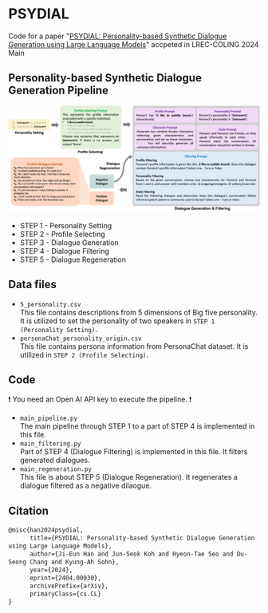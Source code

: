 # PSYDIAL
Code for a paper "[PSYDIAL: Personality-based Synthetic Dialogue Generation using Large Language Models](https://arxiv.org/abs/2404.00930)" accpeted in LREC-COLING 2024 Main


## Personality-based Synthetic Dialogue Generation Pipeline
![](overview.png)
* STEP 1 - Personality Setting
* STEP 2 - Profile Selecting
* STEP 3 - Dialogue Generation
* STEP 4 - Dialogue Filtering
* STEP 5 - Dialogue Regeneration


## Data files
* `5_personality.csv`     
  This file contains descriptions from 5 dimensions of Big five personality. It is utilized to set the personality of two speakers in `STEP 1 (Personality Setting)`.
* `personaChat_personality_origin.csv`     
  This file contains persona information from PersonaChat dataset. It is utilized in `STEP 2 (Profile Selecting)`.

## Code
:exclamation: You need an Open AI API key to execute the pipeline. :exclamation:

* `main_pipeline.py`   
  The main pipeline through STEP 1 to a part of STEP 4 is implemented in this file.
* `main_filtering.py`   
  Part of STEP 4 (Dialogue Filtering) is implemented in this file. It filters generated dialogues.
* `main_regeneration.py`     
  This file is about STEP 5 (Dialogue Regeneration). It regenerates a dialogue filtered as a negative dilaogue.

## Citation
```
@misc{han2024psydial,
      title={PSYDIAL: Personality-based Synthetic Dialogue Generation using Large Language Models}, 
      author={Ji-Eun Han and Jun-Seok Koh and Hyeon-Tae Seo and Du-Seong Chang and Kyung-Ah Sohn},
      year={2024},
      eprint={2404.00930},
      archivePrefix={arXiv},
      primaryClass={cs.CL}
}
```
